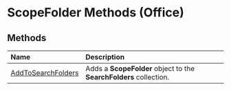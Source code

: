 
# ScopeFolder Methods (Office)

## Methods



|**Name**|**Description**|
|:-----|:-----|
|[AddToSearchFolders](e77e2406-b709-0f3e-736d-2fd56c7447e1.md)|Adds a  **ScopeFolder** object to the **SearchFolders** collection.|
